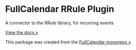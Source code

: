 # FullCalendar RRule Plugin

A connector to the RRule library, for recurring events

[View the docs &raquo;](https://fullcalendar.io/docs/rrule-plugin)

This package was created from the [FullCalendar monorepo &raquo;](https://github.com/fullcalendar/fullcalendar)
